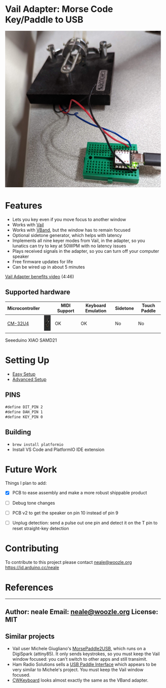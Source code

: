# Vail Adapter: Morse Code Key/Paddle to USB

![Vail adapter, assembled and connected](doc/vail-adapter-v2.jpg)


# Features

* Lets you key even if you move focus to another window
* Works with [Vail](https://vail.woozle.org/)
* Works with [VBand](https://hamradio.solutions/vband/), but the window has to remain focused
* Optional sidetone generator, which helps with latency
* Implements all nine keyer modes from Vail, in the adapter, so you lunatics can try to key at 50WPM with no latency issues
* Plays received signals in the adapter, so you can turn off your computer speaker
* Free firmware updates for life
* Can be wired up in about 5 minutes

[Vail Adapter benefits video](https://www.youtube.com/watch?v=XQ-mwdyLkOY) (4:46)

## Supported hardware

Microcontroller  |                                      | MIDI Support | Keyboard Emulation | Sidetone | Touch Paddle
------------------------------------------------------|-|-------------|--------------------|----------|--------------
[CM-32U4](https://wiki.dfrobot.com/Beetle_CM_32U4_SKU_DFR0816) | <img src="doc/DFR0816.jpg" width="50" height="50"> | OK | OK | No | No

Seeeduino XIAO SAMD21




# Setting Up

* [Easy Setup](doc/easy-install.md)
* [Advanced Setup](doc/advanced-install.md)

## PINS

```
#define DIT_PIN 2
#define DAH_PIN 1
#define KEY_PIN 0
```

## Building
+ `brew install platformio`
+ Install VS Code and PlatformIO IDE extension

# Future Work

Things I plan to add:

* [x] PCB to ease assembly and make a more robust shippable product
* [ ] Debug tone changes
* [ ] PCB v2 to get the speaker on pin 10 instead of pin 9
* [ ] Unplug detection: send a pulse out one pin and detect it on the T pin to reset straight-key detection


# Contributing
To contribute to this project please contact neale@woozle.org
https://id.arduino.cc/neale



# References 
---
Author: neale
Email: neale@woozle.org
License: MIT
---

## Similar projects

* Vail user Michele Giugliano's 
  [MorsePaddle2USB](https://github.com/mgiugliano/MorsePaddle2USB),
  which runs on a DigiSpark (attiny85). It only sends keystrokes, so you must keep the Vail
  window focused: you can't switch to other apps and still transimit.
* Ham Radio Solutions sells a 
  [USB Paddle Interface](https://hamradio.solutions/vband/)
  which appears to be very similar to Michele's project. You must keep the 
  Vail window focused.
* [CWKeyboard](https://github.com/kevintechie/CWKeyboard) looks almost 
  exactly the same as the VBand adapter.
